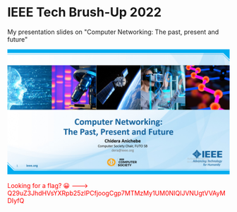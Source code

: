 # IEEE Tech Brush-Up 2022
My presentation slides on "Computer Networking: The past, present and future"
<p align="center"><img src="./first-slide.png"></p>
<p style="color:red">Looking for a flag? 😀 ---> Q29uZ3JhdHVsYXRpb25zIPCfjoogCgp7MTMzMy1UM0NIQlJVNUgtVVAyMDIyfQ</p>
